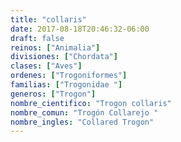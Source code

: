 ```yaml
---
title: "collaris"
date: 2017-08-18T20:46:32-06:00
draft: false
reinos: ["Animalia"]
divisiones: ["Chordata"]
clases: ["Aves"]
ordenes: ["Trogoniformes"]
familias: ["Trogonidae "]
generos: ["Trogon"]
nombre_cientifico: "Trogon collaris"
nombre_comun: "Trogón Collarejo "
nombre_ingles: "Collared Trogon"
---
```

